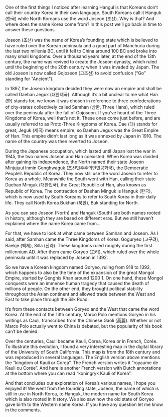 One of the first things I noticed after learning Hangul is that Koreans don’t call their country Korea in their own language. South Koreans call it Hanguk (한국) while North Koreans use the word Joseon (조선). Why is that? And where does the name Korea come from? In this post we’ll go back in time to answer these questions.

Joseon (조선) was the name of Korea’s founding state which is believed to have ruled over the Korean peninsula and a good part of Manchuria during the last two millenia BC, until it fell to China around 100 BC and broke into many small kingdoms. Over a thousand years later, at the end of the 13th century, the name was revived to create the Joseon dynasty, which ruled until the beginning of the 20th century when it was invaded by Japan. The old Joseon is now called Gojoseon (고조선) to avoid confusion (“Go” standing for “Ancient”).

In 1897, the Joseon kingdom decided they were now an empire and shall be called Daehan Jeguk (대한제국). Although it’s a bit unclear to me what Han (한) stands for, we know it was chosen in reference to three confederations of city-states collectively called Samhan (삼한, Three Hans), which ruled over the peninsula after the fall of Gojoseon. If you’ve heard of the Three Kingdoms of Korea, well that’s not it. These ones come just before, and are usually referred to as Proto-Three Kingdoms of Korea. Dae (대) stands for great, Jeguk (제국) means empire, so Daehan Jeguk was the Great Empire of Han. This empire didn’t last long as it was annexed by Japan in 1910. The name of the country was then reverted to Joseon.

During the Japanese occupation, which lasted until Japan lost the war in 1945, the two names Joseon and Han coexisted. When Korea was divided after gaining its independence, the North named their state Joseon Minjujuui Inmin Gonghwaguk (조선민주주의인민공화국), the Democratic People’s Republic of Korea. They now still use the word Joseon to refer to Korea as a whole. Meanwhile the South went with Han, calling their state Daehan Minguk (대한민국), the Great Republic of Han, also known as Republic of Korea. The contraction of Daehan Minguk is Hanguk (한국), which is now used by South Koreans to refer to South Korea in their daily life. They call North Korea Bukhan (북한), Buk standing for North.

As you can see Joseon (North) and Hanguk (South) are both names rooted in history, although they are based on different eras. But we still haven’t explained where the name Korea came from...

For that, we have to look at what came between Samhan and Joseon. As I said, after Samhan came the Three Kingdoms of Korea: Goguryeo (고구려), Baekje (백제), Silla (신라). These kingdoms ruled roughly during the first millennium AD. After them came Goryeo (고려), which ruled over the whole peninsula until it was replaced by Joseon in 1392.

So we have a Korean kingdom named Goryeo, ruling from 918 to 1392, which happens to also be the time of the expansion of the great Mongol Empire, started by Genghis Khan around 1200 1. On one hand, these Mongol conquests were an immense human tragedy that caused the death of millions of people. On the other end, they brought political stability throughout the Asian continent and allowed trade between the West and East to take place through the Silk Road.

It’s from these contacts between Goryeo and the West that came the word Korea. At the end of the 13th century, Marco Polo mentions Goryeo in his writings as Cauli, transcribed from the Chinese Gaoli (高麗). Whether or not Marco Polo actually went to China is debated, but the popularity of his book can’t be denied.

Over the centuries, Cauli became Kauli, Corea, Korea or in French, Corée. To illustrate this evolution, I found a very interesting map in the digital library of the University of South California. This map is from the 18th century and was reproduced in several languages. The English version above mentions the “kingdom of Kauli or Corea”. The French version writes it “royaume de Kauli ou Corée”. And here is another French version with Dutch annotations at the bottom where you can read “koningryk Kauli of Korea”.

And that concludes our exploration of Korea’s various names, I hope you enjoyed it! We went from the founding state, Joseon, the name of which is still in use in North Korea, to Hanguk, the modern name for South Korea which is also rooted in history. We also saw how the old state of Goryeo gave birth to the Western name Korea. If you have any question let me know in the comments.